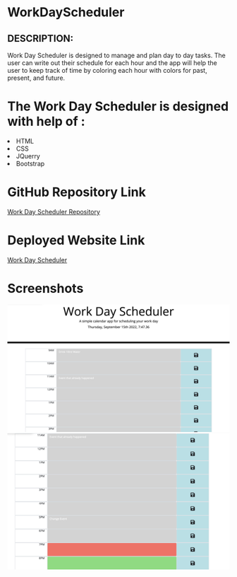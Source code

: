 # WorkDayScheduler
<h2>DESCRIPTION:</h2>
<p>Work Day Scheduler is designed to manage and plan day to day tasks. The user can write out their schedule for each hour and the app will help the user to keep track of time by coloring each hour with colors for past, present, and future.</p>

# The Work Day Scheduler is designed with help of :
<li>HTML</li>
<li>CSS</li>
<li>JQuerry</li>
<li>Bootstrap</li>

# GitHub Repository Link
<a href="https://github.com/vinitapp/WorkDayScheduler.git">Work Day Scheduler Repository</a>

# Deployed Website Link
<a href="https://vinitapp.github.io/WorkDayScheduler/"> Work Day Scheduler</a>

# Screenshots
<img src = "./assets/images/WorkDayPlan.png" alt="Planner">
<img src = "./assets/images/pastPresentFuture.png" alt="Color change">